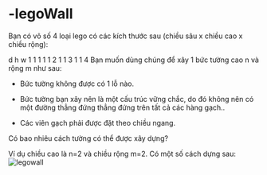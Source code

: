 # -legoWall
Bạn có vô số 4 loại lego có các kích thước sau (chiều sâu x chiều cao x chiều rộng):

d	h	w
1	1	1
1	1	2
1	1	3
1	1	4
Bạn muốn dùng chúng để xây 1 bức tường cao n và rộng m như sau: 
- Bức tường không được có 1 lỗ nào. 
- Bức tường bạn xây nên là một cấu trúc vững chắc, do đó không nên có một đường thẳng đứng thẳng đứng trên tất cả các hàng gạch.. 

- Các viên gạch phải được đặt theo chiều ngang.

Có bao nhiêu cách tường có thể được xây dựng?

Ví dụ chiều cao là n=2 và chiều rộng m=2. Có một số cách dựng sau:![legowall](https://user-images.githubusercontent.com/87629665/138873465-f9b92294-2c74-4199-a187-0f3e9280b58f.png)
